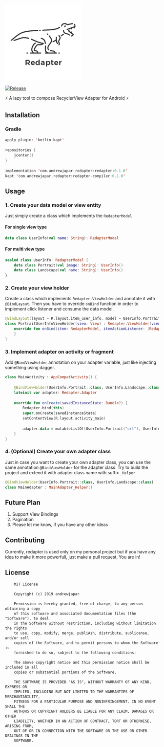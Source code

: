 <img src="https://github.com/andrewjapar/redapter/blob/master/images/redapter-logo.png" width="250">

[![Release](https://api.bintray.com/packages/andrewjapar/Android/Redapter/images/download.svg)](https://bintray.com/andrewjapar/Android/Redapter/_latestVersion)

:zap: A lazy tool to compose RecyclerView Adapter for Android :zap:

## Installation
### Gradle
```kotlin
apply plugin: 'kotlin-kapt'

repositories {
    jcenter()
}

implementation 'com.andrewjapar.redapter:redapter:0.1.0'
kapt 'com.andrewjapar.redapter:redapter-compiler:0.1.0'
```

## Usage
### 1. Create your data model or view entity
Just simply create a class which implements the `RedapterModel`
#### For single view type
```kotlin
data class UserInfo(val name: String): RedapterModel
```
#### For multi view type
```kotlin
sealed class UserInfo: RedapterModel {
    data class Portrait(val image: String): UserInfo()
    data class Landscape(val name: String): UserInfo()
}
```
### 2. Create your view holder
Create a class which implements `Redapter.ViewHolder` and annotate it with `@BindLayout`. Then you have to override `onBind` function in order to implement click listener and consume the data model.
```kotlin
@BindLayout(layout = R.layout.item_user_info, model = UserInfo.Portrait::class)
class PortraitUserInfoViewHolder(view: View) : Redapter.ViewHolder(view) {
    override fun onBind(item: RedapterModel, itemActionListener: (RedapterModel) -> Unit) {
    }
}
```

### 3. Implement adapter on activity or fragment
Add `@BindViewHolder` annotation on your adapter variable, just like injecting something using dagger.
```kotlin
class MainActivity : AppCompatActivity() {

    @BindViewHolder(UserInfo.Portrait::class, UserInfo.Landscape::class)
    lateinit var adapter: Redapter.Adapter

    override fun onCreate(savedInstanceState: Bundle?) {
        Redapter.bind(this)
        super.onCreate(savedInstanceState)
        setContentView(R.layout.activity_main)
      
        adapter.data = mutableListOf(UserInfo.Portrait("url"), UserInfo.Landscape("name"))
    }
}
```

### 4. (Optional) Create your own adapter class
Just in case you want to create your own adapter class, you can use the same annotation `@BindViewHolder` for the adapter class. Try to build the project and extend it with adapter class name with suffix `_Helper`.
```kotlin
@BindViewHolder(UserInfo.Portrait::class, UserInfo.Landscape::class)
class MainAdapter : MainAdapter_Helper()
```


## Future Plan
1. Support View Bindings
2. Pagination
3. Please let me know, if you have any other ideas

## Contributing
Currently, redapter is used only on my personal project but if you have any idea to make it more powerfull, just make a pull request, You are in!

## License
```
    MIT License
    
    Copyright (c) 2019 andrewjapar
    
    Permission is hereby granted, free of charge, to any person obtaining a copy
    of this software and associated documentation files (the "Software"), to deal
    in the Software without restriction, including without limitation the rights
    to use, copy, modify, merge, publiAsh, distribute, sublicense, and/or sell
    copies of the Software, and to permit persons to whom the Software is
    furnished to do so, subject to the following conditions:
    
    The above copyright notice and this permission notice shall be included in all
    copies or substantial portions of the Software.
    
    THE SOFTWARE IS PROVIDED "AS IS", WITHOUT WARRANTY OF ANY KIND, EXPRESS OR
    IMPLIED, INCLUDING BUT NOT LIMITED TO THE WARRANTIES OF MERCHANTABILITY,
    FITNESS FOR A PARTICULAR PURPOSE AND NONINFRINGEMENT. IN NO EVENT SHALL THE
    AUTHORS OR COPYRIGHT HOLDERS BE LIABLE FOR ANY CLAIM, DAMAGES OR OTHER
    LIABILITY, WHETHER IN AN ACTION OF CONTRACT, TORT OR OTHERWISE, ARISING FROM,
    OUT OF OR IN CONNECTION WITH THE SOFTWARE OR THE USE OR OTHER DEALINGS IN THE
    SOFTWARE.
